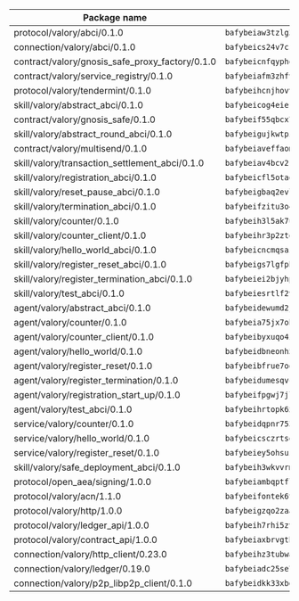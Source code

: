 | Package name                                                  | Package hash                                                  |
| ------------------------------------------------------------- | ------------------------------------------------------------- |
| protocol/valory/abci/0.1.0                                    | `bafybeiaw3tzlg3rkvnn5fcufblktmfwngmxugn4yo7pyjp76zz6aqtqcay` |
| connection/valory/abci/0.1.0                                  | `bafybeics24v7csn2xwyrkdgthrzdbuqutssx3mn572z2tavyr33banqz6u` |
| contract/valory/gnosis_safe_proxy_factory/0.1.0               | `bafybeicnfqyphoqhvlcc663a3g3oyk6gejo6lhi5mpahruy2laeil64obi` |
| contract/valory/service_registry/0.1.0                        | `bafybeiafm3zhfvtsz5ban5svijptxqy46tmdbts3j5qvzhwnnr5x2drd7m` |
| protocol/valory/tendermint/0.1.0                              | `bafybeihcnjhovvyyfbkuw5sjyfx2lfd4soeocfqzxz54g67333m6nk5gxq` |
| skill/valory/abstract_abci/0.1.0                              | `bafybeicog4eierjad4f542ubhe3ez7sxgrsna7t2e5pci2hncpq5vckw4e` |
| contract/valory/gnosis_safe/0.1.0                             | `bafybeif55qbcx76cxbeupirmbjpw5w4m2nsebhenkll744zenbpoi7vopa` |
| skill/valory/abstract_round_abci/0.1.0                        | `bafybeigujkwtpir7ayre4uqirx43xcyzjbkzjvkytopou5nvcpqkwevs5u` |
| contract/valory/multisend/0.1.0                               | `bafybeiaveffaomsnmsc5hx62o77u7ilma6eipox7m5lrwa56737ektva3i` |
| skill/valory/transaction_settlement_abci/0.1.0                | `bafybeiav4bcv2ruyf4gutfrfa3atp67sfmgcird4xhvbpvlthok6h77hjy` |
| skill/valory/registration_abci/0.1.0                          | `bafybeicfl5otaq4udzwlfyhdkudksortnrqfuum56tt5xppc5amjyiv5ja` |
| skill/valory/reset_pause_abci/0.1.0                           | `bafybeigbaq2evlevri7cfegj6votzcygrq2x3hca3s3k3txas2pwhbcyfi` |
| skill/valory/termination_abci/0.1.0                           | `bafybeifzitu3o44ja4w4wyofhg3ticzkk7csnuynpmpagckzdzcp2xfqii` |
| skill/valory/counter/0.1.0                                    | `bafybeih3l5ak7ubujkf45sqavil2vbtjtxe7eh5urqawer2nj3avir7qva` |
| skill/valory/counter_client/0.1.0                             | `bafybeihr3p2ztqpbgzuo4xi7gwq4hjcc3khibirritnxkajaugshlzxjke` |
| skill/valory/hello_world_abci/0.1.0                           | `bafybeicncmqsazv7vxfmnq4fj2a6hzxrzno7zyjwoh33i7k46zzc4phzki` |
| skill/valory/register_reset_abci/0.1.0                        | `bafybeigs7lgfpbzs7322yjc7uscmd3zmrgwjq4xdoru7ld2ityhk4genbu` |
| skill/valory/register_termination_abci/0.1.0                  | `bafybeiei2bjyhpzitw7u5ncdgnfgie2va6gq7yalsjxdj2gm3l5spd26mu` |
| skill/valory/test_abci/0.1.0                                  | `bafybeiesrtlf2vxwbycv4emwtqzfqjuwkd77wv3reqzwwe6cc277k3hq7i` |
| agent/valory/abstract_abci/0.1.0                              | `bafybeidewumd2jucnsvchnjnfdfe5eex4iig4pv3iqxwrczxdxkfouk3w4` |
| agent/valory/counter/0.1.0                                    | `bafybeia75jx7obyoxx3cs7on4lxmdq6l7uw6vuya2j3ugjvj377t2n7yey` |
| agent/valory/counter_client/0.1.0                             | `bafybeibyxuqo4itomksd6wvr3loblr2ba4jxa4x3wvtgr3rofpl5xueaaa` |
| agent/valory/hello_world/0.1.0                                | `bafybeidbneonh5pjiqfbqd3u3jlfyb7dswn4lclboxkke466cqxu3gjg2e` |
| agent/valory/register_reset/0.1.0                             | `bafybeibfrue7oon5epsg6r73o7cpscvghx5cpqbarlrxl5smxzwzxkpe3a` |
| agent/valory/register_termination/0.1.0                       | `bafybeidumesqvcuxafmkfbygumuqfdedcnsyttzeyfmeylfg66v4wo3ooe` |
| agent/valory/registration_start_up/0.1.0                      | `bafybeifpgwj7jlue6ecuhdsbk63lvcuhfjtm2w4njv5m6owaqmpy4orxby` |
| agent/valory/test_abci/0.1.0                                  | `bafybeihrtopk6x5mdtexxx4aqfrkgfvi2sm4udl76vphznnuzbe33oywsi` |
| service/valory/counter/0.1.0                                  | `bafybeidqpnr7536niha4qniqbadmzov6plvoailxeb77td6bdbh5abqzia` |
| service/valory/hello_world/0.1.0                              | `bafybeicsczrtsebcx5jpfbpy3etgprrxhm5dce45dzx3qrbr3ewe2uwqru` |
| service/valory/register_reset/0.1.0                           | `bafybeiey5ohsuzuof7d3opzesom5xzynxmdpww6oriptvpx4ekjrjutm2u` |
| skill/valory/safe_deployment_abci/0.1.0                       | `bafybeih3wkvvrmblbc2wkopgm2r3bbi36nuhbhfgn55fx27rzvrnsphniq` |
| protocol/open_aea/signing/1.0.0                               | `bafybeiambqptflge33eemdhis2whik67hjplfnqwieoa6wblzlaf7vuo44` |
| protocol/valory/acn/1.1.0                                     | `bafybeifontek6tvaecatoauiule3j3id6xoktpjubvuqi3h2jkzqg7zh7a` |
| protocol/valory/http/1.0.0                                    | `bafybeigzqo2zaakcjtzzsm6dh4x73v72xg6ctk6muyp5uq5ueb7y34fbxy` |
| protocol/valory/ledger_api/1.0.0                              | `bafybeih7rhi5zvfvwakx5ifgxsz2cfipeecsh7bm3gnudjxtvhrygpcftq` |
| protocol/valory/contract_api/1.0.0                            | `bafybeiaxbrvgtbdrh4lslskuxyp4awyr4whcx3nqq5yrr6vimzsxg5dy64` |
| connection/valory/http_client/0.23.0                          | `bafybeihz3tubwado7j3wlivndzzuj3c6fdsp4ra5r3nqixn3ufawzo3wii` |
| connection/valory/ledger/0.19.0                               | `bafybeiadc25se7dgnn4mufztwpzdono4xsfs45qknzdqyi3gckn6ccuv44` |
| connection/valory/p2p_libp2p_client/0.1.0                     | `bafybeidkk33xbga54szmitk6uwsi3ef56hbbdbuasltqtiyki34hgfpnxa` |
